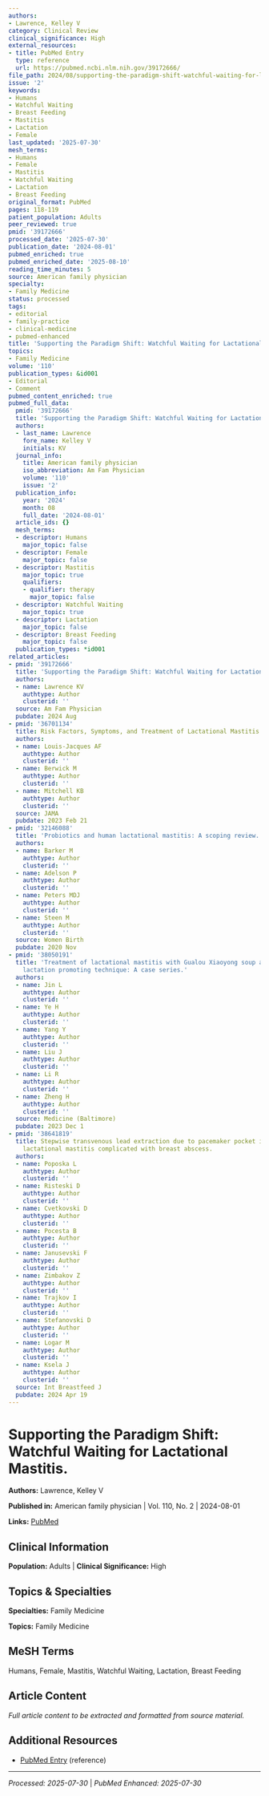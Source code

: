 ```yaml
---
authors:
- Lawrence, Kelley V
category: Clinical Review
clinical_significance: High
external_resources:
- title: PubMed Entry
  type: reference
  url: https://pubmed.ncbi.nlm.nih.gov/39172666/
file_path: 2024/08/supporting-the-paradigm-shift-watchful-waiting-for-lactation.md
issue: '2'
keywords:
- Humans
- Watchful Waiting
- Breast Feeding
- Mastitis
- Lactation
- Female
last_updated: '2025-07-30'
mesh_terms:
- Humans
- Female
- Mastitis
- Watchful Waiting
- Lactation
- Breast Feeding
original_format: PubMed
pages: 118-119
patient_population: Adults
peer_reviewed: true
pmid: '39172666'
processed_date: '2025-07-30'
publication_date: '2024-08-01'
pubmed_enriched: true
pubmed_enriched_date: '2025-08-10'
reading_time_minutes: 5
source: American family physician
specialty:
- Family Medicine
status: processed
tags:
- editorial
- family-practice
- clinical-medicine
- pubmed-enhanced
title: 'Supporting the Paradigm Shift: Watchful Waiting for Lactational Mastitis.'
topics:
- Family Medicine
volume: '110'
publication_types: &id001
- Editorial
- Comment
pubmed_content_enriched: true
pubmed_full_data:
  pmid: '39172666'
  title: 'Supporting the Paradigm Shift: Watchful Waiting for Lactational Mastitis.'
  authors:
  - last_name: Lawrence
    fore_name: Kelley V
    initials: KV
  journal_info:
    title: American family physician
    iso_abbreviation: Am Fam Physician
    volume: '110'
    issue: '2'
  publication_info:
    year: '2024'
    month: 08
    full_date: '2024-08-01'
  article_ids: {}
  mesh_terms:
  - descriptor: Humans
    major_topic: false
  - descriptor: Female
    major_topic: false
  - descriptor: Mastitis
    major_topic: true
    qualifiers:
    - qualifier: therapy
      major_topic: false
  - descriptor: Watchful Waiting
    major_topic: true
  - descriptor: Lactation
    major_topic: false
  - descriptor: Breast Feeding
    major_topic: false
  publication_types: *id001
related_articles:
- pmid: '39172666'
  title: 'Supporting the Paradigm Shift: Watchful Waiting for Lactational Mastitis.'
  authors:
  - name: Lawrence KV
    authtype: Author
    clusterid: ''
  source: Am Fam Physician
  pubdate: 2024 Aug
- pmid: '36701134'
  title: Risk Factors, Symptoms, and Treatment of Lactational Mastitis.
  authors:
  - name: Louis-Jacques AF
    authtype: Author
    clusterid: ''
  - name: Berwick M
    authtype: Author
    clusterid: ''
  - name: Mitchell KB
    authtype: Author
    clusterid: ''
  source: JAMA
  pubdate: 2023 Feb 21
- pmid: '32146088'
  title: 'Probiotics and human lactational mastitis: A scoping review.'
  authors:
  - name: Barker M
    authtype: Author
    clusterid: ''
  - name: Adelson P
    authtype: Author
    clusterid: ''
  - name: Peters MDJ
    authtype: Author
    clusterid: ''
  - name: Steen M
    authtype: Author
    clusterid: ''
  source: Women Birth
  pubdate: 2020 Nov
- pmid: '38050191'
  title: 'Treatment of lactational mastitis with Gualou Xiaoyong soup and painless
    lactation promoting technique: A case series.'
  authors:
  - name: Jin L
    authtype: Author
    clusterid: ''
  - name: Ye H
    authtype: Author
    clusterid: ''
  - name: Yang Y
    authtype: Author
    clusterid: ''
  - name: Liu J
    authtype: Author
    clusterid: ''
  - name: Li R
    authtype: Author
    clusterid: ''
  - name: Zheng H
    authtype: Author
    clusterid: ''
  source: Medicine (Baltimore)
  pubdate: 2023 Dec 1
- pmid: '38641819'
  title: Stepwise transvenous lead extraction due to pacemaker pocket infection following
    lactational mastitis complicated with breast abscess.
  authors:
  - name: Poposka L
    authtype: Author
    clusterid: ''
  - name: Risteski D
    authtype: Author
    clusterid: ''
  - name: Cvetkovski D
    authtype: Author
    clusterid: ''
  - name: Pocesta B
    authtype: Author
    clusterid: ''
  - name: Janusevski F
    authtype: Author
    clusterid: ''
  - name: Zimbakov Z
    authtype: Author
    clusterid: ''
  - name: Trajkov I
    authtype: Author
    clusterid: ''
  - name: Stefanovski D
    authtype: Author
    clusterid: ''
  - name: Logar M
    authtype: Author
    clusterid: ''
  - name: Ksela J
    authtype: Author
    clusterid: ''
  source: Int Breastfeed J
  pubdate: 2024 Apr 19
---
```


# Supporting the Paradigm Shift: Watchful Waiting for Lactational Mastitis.

**Authors:** Lawrence, Kelley V

**Published in:** American family physician | Vol. 110, No. 2 | 2024-08-01

**Links:** [PubMed](https://pubmed.ncbi.nlm.nih.gov/39172666/)

## Clinical Information

**Population:** Adults | **Clinical Significance:** High

## Topics & Specialties

**Specialties:** Family Medicine

**Topics:** Family Medicine

## MeSH Terms

Humans, Female, Mastitis, Watchful Waiting, Lactation, Breast Feeding

## Article Content

*Full article content to be extracted and formatted from source material.*

## Additional Resources

- [PubMed Entry](https://pubmed.ncbi.nlm.nih.gov/39172666/) (reference)

---

*Processed: 2025-07-30* | *PubMed Enhanced: 2025-07-30*
